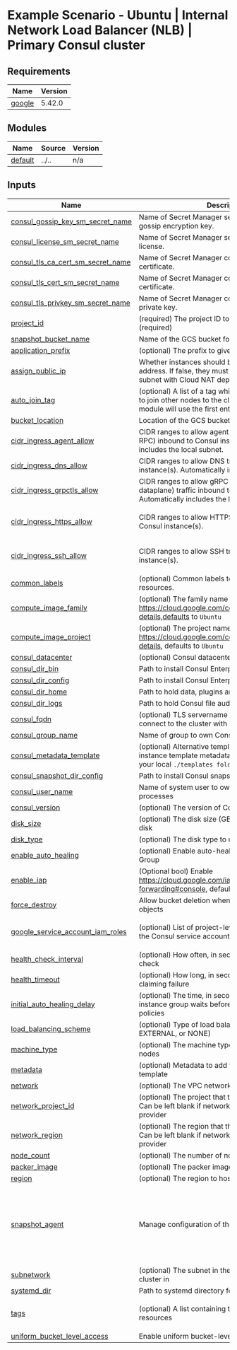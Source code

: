 # Example Scenario - Ubuntu | Internal Network Load Balancer (NLB) | Primary Consul cluster


<!-- BEGIN_TF_DOCS -->
## Requirements

| Name | Version |
|------|---------|
| <a name="requirement_google"></a> [google](#requirement\_google) | 5.42.0 |

## Modules

| Name | Source | Version |
|------|--------|---------|
| <a name="module_default"></a> [default](#module\_default) | ../.. | n/a |

## Inputs

| Name | Description | Type | Default | Required |
|------|-------------|------|---------|:--------:|
| <a name="input_consul_gossip_key_sm_secret_name"></a> [consul\_gossip\_key\_sm\_secret\_name](#input\_consul\_gossip\_key\_sm\_secret\_name) | Name of Secret Manager secret containing Consul gossip encryption key. | `string` | n/a | yes |
| <a name="input_consul_license_sm_secret_name"></a> [consul\_license\_sm\_secret\_name](#input\_consul\_license\_sm\_secret\_name) | Name of Secret Manager secret containing Consul license. | `string` | n/a | yes |
| <a name="input_consul_tls_ca_cert_sm_secret_name"></a> [consul\_tls\_ca\_cert\_sm\_secret\_name](#input\_consul\_tls\_ca\_cert\_sm\_secret\_name) | Name of Secret Manager containing Consul TLS CA certificate. | `string` | n/a | yes |
| <a name="input_consul_tls_cert_sm_secret_name"></a> [consul\_tls\_cert\_sm\_secret\_name](#input\_consul\_tls\_cert\_sm\_secret\_name) | Name of Secret Manager containing Consul TLS certificate. | `string` | n/a | yes |
| <a name="input_consul_tls_privkey_sm_secret_name"></a> [consul\_tls\_privkey\_sm\_secret\_name](#input\_consul\_tls\_privkey\_sm\_secret\_name) | Name of Secret Manager containing Consul TLS private key. | `string` | n/a | yes |
| <a name="input_project_id"></a> [project\_id](#input\_project\_id) | (required) The project ID to host the cluster in (required) | `string` | n/a | yes |
| <a name="input_snapshot_bucket_name"></a> [snapshot\_bucket\_name](#input\_snapshot\_bucket\_name) | Name of the GCS bucket for Consul snapshots | `string` | n/a | yes |
| <a name="input_application_prefix"></a> [application\_prefix](#input\_application\_prefix) | (optional) The prefix to give to cloud entities | `string` | `"consul"` | no |
| <a name="input_assign_public_ip"></a> [assign\_public\_ip](#input\_assign\_public\_ip) | Whether instances should be assigned a public address. If false, they must be provisioned in a subnet with Cloud NAT deployed. | `bool` | `false` | no |
| <a name="input_auto_join_tag"></a> [auto\_join\_tag](#input\_auto\_join\_tag) | (optional) A list of a tag which will be used by Consul to join other nodes to the cluster. If left blank, the module will use the first entry in `tags` | `list(string)` | `null` | no |
| <a name="input_bucket_location"></a> [bucket\_location](#input\_bucket\_location) | Location of the GCS bucket | `string` | `"US"` | no |
| <a name="input_cidr_ingress_agent_allow"></a> [cidr\_ingress\_agent\_allow](#input\_cidr\_ingress\_agent\_allow) | CIDR ranges to allow agent traffic (gossip, Consul RPC) inbound to Consul instance(s). Automatically includes the local subnet. | `list(string)` | `[]` | no |
| <a name="input_cidr_ingress_dns_allow"></a> [cidr\_ingress\_dns\_allow](#input\_cidr\_ingress\_dns\_allow) | CIDR ranges to allow DNS traffic inbound to Consul instance(s). Automatically includes the local subnet. | `list(string)` | `[]` | no |
| <a name="input_cidr_ingress_grpctls_allow"></a> [cidr\_ingress\_grpctls\_allow](#input\_cidr\_ingress\_grpctls\_allow) | CIDR ranges to allow gRPC-TLS (peering, dataplane) traffic inbound to Consul instance(s). Automatically includes the local subnet. | `list(string)` | `[]` | no |
| <a name="input_cidr_ingress_https_allow"></a> [cidr\_ingress\_https\_allow](#input\_cidr\_ingress\_https\_allow) | CIDR ranges to allow HTTPS traffic inbound to Consul instance(s). | `list(string)` | <pre>[<br/>  "0.0.0.0/0"<br/>]</pre> | no |
| <a name="input_cidr_ingress_ssh_allow"></a> [cidr\_ingress\_ssh\_allow](#input\_cidr\_ingress\_ssh\_allow) | CIDR ranges to allow SSH traffic inbound to Consul instance(s). | `list(string)` | <pre>[<br/>  "10.0.0.0/16"<br/>]</pre> | no |
| <a name="input_common_labels"></a> [common\_labels](#input\_common\_labels) | (optional) Common labels to apply to GCP resources. | `map(string)` | `{}` | no |
| <a name="input_compute_image_family"></a> [compute\_image\_family](#input\_compute\_image\_family) | (optional) The family name of the image, https://cloud.google.com/compute/docs/images/os-details,defaults to `Ubuntu` | `string` | `"ubuntu-2204-lts"` | no |
| <a name="input_compute_image_project"></a> [compute\_image\_project](#input\_compute\_image\_project) | (optional) The project name of the image, https://cloud.google.com/compute/docs/images/os-details, defaults to `Ubuntu` | `string` | `"ubuntu-os-cloud"` | no |
| <a name="input_consul_datacenter"></a> [consul\_datacenter](#input\_consul\_datacenter) | (optional) Consul datacenter name to configure | `string` | `"dc1"` | no |
| <a name="input_consul_dir_bin"></a> [consul\_dir\_bin](#input\_consul\_dir\_bin) | Path to install Consul Enterprise binary | `string` | `"/usr/local/bin"` | no |
| <a name="input_consul_dir_config"></a> [consul\_dir\_config](#input\_consul\_dir\_config) | Path to install Consul Enterprise configuration | `string` | `"/etc/consul.d"` | no |
| <a name="input_consul_dir_home"></a> [consul\_dir\_home](#input\_consul\_dir\_home) | Path to hold data, plugins and license directories | `string` | `"/opt/consul"` | no |
| <a name="input_consul_dir_logs"></a> [consul\_dir\_logs](#input\_consul\_dir\_logs) | Path to hold Consul file audit device logs | `string` | `"/var/log/consul"` | no |
| <a name="input_consul_fqdn"></a> [consul\_fqdn](#input\_consul\_fqdn) | (optional) TLS servername to use when trying to connect to the cluster with HTTPS | `string` | `null` | no |
| <a name="input_consul_group_name"></a> [consul\_group\_name](#input\_consul\_group\_name) | Name of group to own Consul files and processes | `string` | `"consul"` | no |
| <a name="input_consul_metadata_template"></a> [consul\_metadata\_template](#input\_consul\_metadata\_template) | (optional) Alternative template file to provide for instance template metadata script. place the file in your local `./templates folder` no path required | `string` | `"google_consul_metadata.sh.tpl"` | no |
| <a name="input_consul_snapshot_dir_config"></a> [consul\_snapshot\_dir\_config](#input\_consul\_snapshot\_dir\_config) | Path to install Consul snapshot agent configuration | `string` | `"/etc/consul-snapshot.d"` | no |
| <a name="input_consul_user_name"></a> [consul\_user\_name](#input\_consul\_user\_name) | Name of system user to own Consul files and processes | `string` | `"consul"` | no |
| <a name="input_consul_install_version"></a> [consul\_version](#input\_consul\_version) | (optional) The version of Consul to use | `string` | `"1.19.1+ent"` | no |
| <a name="input_disk_size"></a> [disk\_size](#input\_disk\_size) | (optional) The disk size (GB) to use to create the disk | `number` | `100` | no |
| <a name="input_disk_type"></a> [disk\_type](#input\_disk\_type) | (optional) The disk type to use to create the disk | `string` | `"pd-ssd"` | no |
| <a name="input_enable_auto_healing"></a> [enable\_auto\_healing](#input\_enable\_auto\_healing) | (optional) Enable auto-healing on the Instance Group | `bool` | `false` | no |
| <a name="input_enable_iap"></a> [enable\_iap](#input\_enable\_iap) | (Optional bool) Enable https://cloud.google.com/iap/docs/using-tcp-forwarding#console, defaults to `true`. | `bool` | `true` | no |
| <a name="input_force_destroy"></a> [force\_destroy](#input\_force\_destroy) | Allow bucket deletion when the bucket contains objects | `bool` | `false` | no |
| <a name="input_google_service_account_iam_roles"></a> [google\_service\_account\_iam\_roles](#input\_google\_service\_account\_iam\_roles) | (optional) List of project-level IAM roles to give to the Consul service account | `list(string)` | <pre>[<br/>  "roles/compute.viewer"<br/>]</pre> | no |
| <a name="input_health_check_interval"></a> [health\_check\_interval](#input\_health\_check\_interval) | (optional) How often, in seconds, to send a health check | `number` | `30` | no |
| <a name="input_health_timeout"></a> [health\_timeout](#input\_health\_timeout) | (optional) How long, in seconds, to wait before claiming failure | `number` | `15` | no |
| <a name="input_initial_auto_healing_delay"></a> [initial\_auto\_healing\_delay](#input\_initial\_auto\_healing\_delay) | (optional) The time, in seconds, that the managed instance group waits before it applies autohealing policies | `number` | `1200` | no |
| <a name="input_load_balancing_scheme"></a> [load\_balancing\_scheme](#input\_load\_balancing\_scheme) | (optional) Type of load balancer to use (INTERNAL, EXTERNAL, or NONE) | `string` | `"INTERNAL"` | no |
| <a name="input_machine_type"></a> [machine\_type](#input\_machine\_type) | (optional) The machine type to use for the Consul nodes | `string` | `"e2-standard-2"` | no |
| <a name="input_metadata"></a> [metadata](#input\_metadata) | (optional) Metadata to add to the Compute Instance template | `map(string)` | `null` | no |
| <a name="input_network"></a> [network](#input\_network) | (optional) The VPC network to host the cluster in | `string` | `"default"` | no |
| <a name="input_network_project_id"></a> [network\_project\_id](#input\_network\_project\_id) | (optional) The project that the VPC network lives in. Can be left blank if network is in the same project as provider | `string` | `null` | no |
| <a name="input_network_region"></a> [network\_region](#input\_network\_region) | (optional) The region that the VPC network lives in. Can be left blank if network is in the same region as provider | `string` | `null` | no |
| <a name="input_node_count"></a> [node\_count](#input\_node\_count) | (optional) The number of nodes to create in the pool | `number` | `6` | no |
| <a name="input_packer_image"></a> [packer\_image](#input\_packer\_image) | (optional) The packer image to use | `string` | `null` | no |
| <a name="input_region"></a> [region](#input\_region) | (optional) The region to host the cluster in | `string` | `"us-central1"` | no |
| <a name="input_snapshot_agent"></a> [snapshot\_agent](#input\_snapshot\_agent) | Manage configuration of the Consul snapshot agent | <pre>object({<br/>    enabled             = bool<br/>    storage_bucket_name = optional(string)<br/>    grant_iam_roles     = optional(bool, true)<br/>    interval            = optional(string, "30m")<br/>    retention           = optional(number, 336) # 1 week @ 30m interval<br/>  })</pre> | <pre>{<br/>  "enabled": false,<br/>  "grant_iam_roles": false<br/>}</pre> | no |
| <a name="input_subnetwork"></a> [subnetwork](#input\_subnetwork) | (optional) The subnet in the VPC network to host the cluster in | `string` | `"default"` | no |
| <a name="input_systemd_dir"></a> [systemd\_dir](#input\_systemd\_dir) | Path to systemd directory for unit files | `string` | `"/etc/systemd/system"` | no |
| <a name="input_tags"></a> [tags](#input\_tags) | (optional) A list containing tags to assign to all resources | `list(string)` | <pre>[<br/>  "consul"<br/>]</pre> | no |
| <a name="input_uniform_bucket_level_access"></a> [uniform\_bucket\_level\_access](#input\_uniform\_bucket\_level\_access) | Enable uniform bucket-level access | `bool` | `true` | no |
<!-- END_TF_DOCS -->
